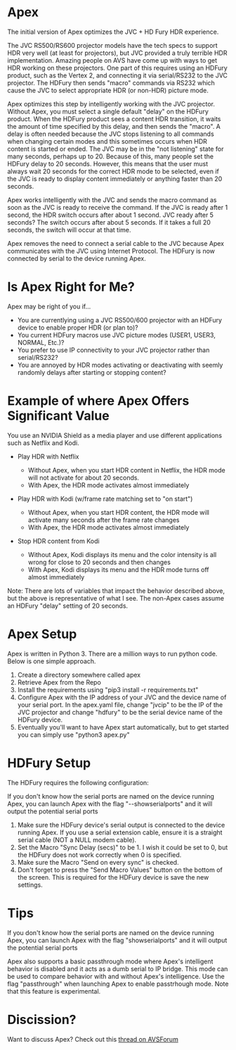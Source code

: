 Apex
==============
The initial version of Apex optimizes the JVC + HD Fury HDR experience.

The JVC RS500/RS600 projector models have the tech specs to support HDR very well (at least for projectors), but JVC provided a truly terrible HDR implementation. Amazing people on AVS have come up with ways to get HDR working on these projectors.  One part of this requires using an HDFury product, such as the Vertex 2, and connecting it via serial/RS232 to the JVC projector.  The HDFury then sends "macro" commands via RS232 which cause the JVC to select appropriate HDR (or non-HDR) picture mode. 

Apex optimizes this step by intelligently working with the JVC projector.  Without Apex, you must select a single default "delay" on the HDFury product.  When the HDFury product sees a content HDR transition, it waits the amount of time specified by this delay, and then sends the "macro".  A delay is often needed because the JVC stops listening to all commands when changing certain modes and this sometimes occurs when HDR content is started or ended.  The JVC may be in the "not listening" state for many seconds, perhaps up to 20.  Because of this, many people set the HDFury delay to 20 seconds.  However, this means that the user must always wait 20 seconds for the correct HDR mode to be selected, even if the JVC is ready to display content immediately or anything faster than 20 seconds.

Apex works intelligently with the JVC and sends the macro command as soon as the JVC is ready to receive the command.   If the JVC is ready after 1 second, the HDR switch occurs after about 1 second.   JVC ready after 5 seconds?  The switch occurs after about 5 seconds.  If it takes a full 20 seconds, the switch will occur at that time.

Apex removes the need to connect a serial cable to the JVC because Apex communicates with the JVC using Internet Protocol.  The HDFury is now connected by serial to the device running Apex.

Is Apex Right for Me?
==============
Apex may be right of you if...
* You are currentlying using a JVC RS500/600 projector with an HDFury device to enable proper HDR (or plan to)?   
* You current HDFury macros use JVC picture modes (USER1, USER3, NORMAL, Etc.)?
* You prefer to use IP connectivity to your JVC projector rather than serial/RS232?
* You are annoyed by HDR modes activating or deactivating with seemly randomly delays after starting or stopping content? 

Example of where Apex Offers Significant Value
==============
You use an NVIDIA Shield as a media player and use different applications such as Netflix and Kodi.  
* Play HDR with Netflix
  * Without Apex, when you start HDR content in Netflix, the HDR mode will not activate for about 20 seconds.
  * With Apex, the HDR mode activates almost immediately

* Play HDR with Kodi (w/frame rate matching set to "on start")
  * Without Apex, when you start HDR content, the HDR mode will activate many seconds after the frame rate changes
  * With Apex, the HDR mode activates almost immediately 

* Stop HDR content from Kodi
  * Without Apex, Kodi displays its menu and the color intensity is all wrong for close to 20 seconds and then changes
  * With Apex, Kodi displays its menu and the HDR mode turns off almost immediately

Note: There are lots of variables that impact the behavior described above, but the above is representative of what I see.  The non-Apex cases assume 
an HDFury "delay" setting of 20 seconds.





Apex Setup
==============
Apex is written in Python 3.  There are a million ways to run python code.  Below is one simple approach.  

1. Create a directory somewhere called apex
1. Retrieve Apex from the Repo
1. Install the requirements using "pip3 install -r requirements.txt"
1. Configure Apex with the IP address of your JVC and the device name of your serial port.  In the apex.yaml file, change "jvcip" to be the IP of the JVC projector and change "hdfury" to be the serial device name of the HDFury device.
1. Eventually you'll want to have Apex start automatically, but to get started you can simply use "python3 apex.py"

HDFury Setup
==============
The HDFury requires the following configuration:

If you don't know how the serial ports are named on the device running Apex, you can launch Apex with the flag "--showserialports" and it will output the potential serial ports

1. Make sure the HDFury device's serial output is connected to the device running Apex.  If you use a serial extension cable, ensure it is a straight serial cable (NOT a NULL modem cable).  
1. Set the Macro "Sync Delay (secs)" to be 1.  I wish it could be set to 0, but the HDFury does not work correctly when 0 is specified.
1. Make sure the Macro "Send on every sync" is checked. 
1. Don't forget to press the "Send Macro Values" button on the bottom of the screen.   This is required for the HDFury device is save the new settings.

Tips
==============
If you don't know how the serial ports are named on the device running Apex, you can launch Apex with the flag "showserialports" and it will output the potential serial ports

Apex also supports a basic passthrough mode where Apex's intelligent behavior is disabled and it acts as a dumb serial to IP bridge.  This mode can be used to compare behavior with and without Apex's intelligence.  Use the flag "passthrough" when launching Apex to enable passtrhough mode.  Note that this feature is experimental.

Discission?
==============
Want to discuss Apex?  Check out this [thread on AVSForum](https://www.avsforum.com/threads/apex-—-jvc-rs500-600-hdfury-hdr-macro-optimization.3177726/#post-60365429)
